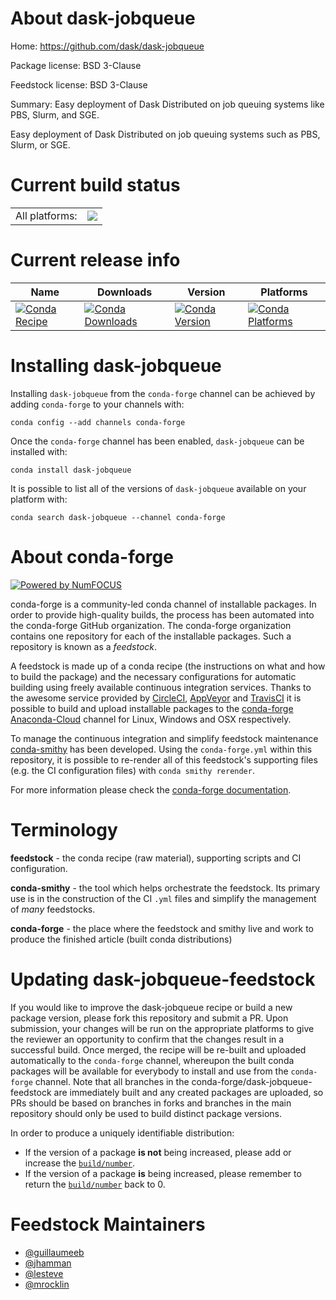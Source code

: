 About dask-jobqueue
===================

Home: https://github.com/dask/dask-jobqueue

Package license: BSD 3-Clause

Feedstock license: BSD 3-Clause

Summary: Easy deployment of Dask Distributed on job queuing systems like PBS, Slurm, and SGE.

Easy deployment of Dask Distributed on job queuing systems such as PBS,
Slurm, or SGE.


Current build status
====================


<table><tr><td>All platforms:</td>
    <td>
      <a href="https://dev.azure.com/conda-forge/feedstock-builds/_build/latest?definitionId=4604&branchName=master">
        <img src="https://dev.azure.com/conda-forge/feedstock-builds/_apis/build/status/dask-jobqueue-feedstock?branchName=master">
      </a>
    </td>
  </tr>
</table>

Current release info
====================

| Name | Downloads | Version | Platforms |
| --- | --- | --- | --- |
| [![Conda Recipe](https://img.shields.io/badge/recipe-dask--jobqueue-green.svg)](https://anaconda.org/conda-forge/dask-jobqueue) | [![Conda Downloads](https://img.shields.io/conda/dn/conda-forge/dask-jobqueue.svg)](https://anaconda.org/conda-forge/dask-jobqueue) | [![Conda Version](https://img.shields.io/conda/vn/conda-forge/dask-jobqueue.svg)](https://anaconda.org/conda-forge/dask-jobqueue) | [![Conda Platforms](https://img.shields.io/conda/pn/conda-forge/dask-jobqueue.svg)](https://anaconda.org/conda-forge/dask-jobqueue) |

Installing dask-jobqueue
========================

Installing `dask-jobqueue` from the `conda-forge` channel can be achieved by adding `conda-forge` to your channels with:

```
conda config --add channels conda-forge
```

Once the `conda-forge` channel has been enabled, `dask-jobqueue` can be installed with:

```
conda install dask-jobqueue
```

It is possible to list all of the versions of `dask-jobqueue` available on your platform with:

```
conda search dask-jobqueue --channel conda-forge
```


About conda-forge
=================

[![Powered by NumFOCUS](https://img.shields.io/badge/powered%20by-NumFOCUS-orange.svg?style=flat&colorA=E1523D&colorB=007D8A)](http://numfocus.org)

conda-forge is a community-led conda channel of installable packages.
In order to provide high-quality builds, the process has been automated into the
conda-forge GitHub organization. The conda-forge organization contains one repository
for each of the installable packages. Such a repository is known as a *feedstock*.

A feedstock is made up of a conda recipe (the instructions on what and how to build
the package) and the necessary configurations for automatic building using freely
available continuous integration services. Thanks to the awesome service provided by
[CircleCI](https://circleci.com/), [AppVeyor](https://www.appveyor.com/)
and [TravisCI](https://travis-ci.org/) it is possible to build and upload installable
packages to the [conda-forge](https://anaconda.org/conda-forge)
[Anaconda-Cloud](https://anaconda.org/) channel for Linux, Windows and OSX respectively.

To manage the continuous integration and simplify feedstock maintenance
[conda-smithy](https://github.com/conda-forge/conda-smithy) has been developed.
Using the ``conda-forge.yml`` within this repository, it is possible to re-render all of
this feedstock's supporting files (e.g. the CI configuration files) with ``conda smithy rerender``.

For more information please check the [conda-forge documentation](https://conda-forge.org/docs/).

Terminology
===========

**feedstock** - the conda recipe (raw material), supporting scripts and CI configuration.

**conda-smithy** - the tool which helps orchestrate the feedstock.
                   Its primary use is in the construction of the CI ``.yml`` files
                   and simplify the management of *many* feedstocks.

**conda-forge** - the place where the feedstock and smithy live and work to
                  produce the finished article (built conda distributions)


Updating dask-jobqueue-feedstock
================================

If you would like to improve the dask-jobqueue recipe or build a new
package version, please fork this repository and submit a PR. Upon submission,
your changes will be run on the appropriate platforms to give the reviewer an
opportunity to confirm that the changes result in a successful build. Once
merged, the recipe will be re-built and uploaded automatically to the
`conda-forge` channel, whereupon the built conda packages will be available for
everybody to install and use from the `conda-forge` channel.
Note that all branches in the conda-forge/dask-jobqueue-feedstock are
immediately built and any created packages are uploaded, so PRs should be based
on branches in forks and branches in the main repository should only be used to
build distinct package versions.

In order to produce a uniquely identifiable distribution:
 * If the version of a package **is not** being increased, please add or increase
   the [``build/number``](https://conda.io/docs/user-guide/tasks/build-packages/define-metadata.html#build-number-and-string).
 * If the version of a package **is** being increased, please remember to return
   the [``build/number``](https://conda.io/docs/user-guide/tasks/build-packages/define-metadata.html#build-number-and-string)
   back to 0.

Feedstock Maintainers
=====================

* [@guillaumeeb](https://github.com/guillaumeeb/)
* [@jhamman](https://github.com/jhamman/)
* [@lesteve](https://github.com/lesteve/)
* [@mrocklin](https://github.com/mrocklin/)


